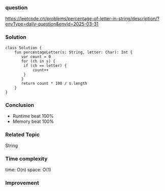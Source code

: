 ### question
https://leetcode.cn/problems/percentage-of-letter-in-string/description/?envType=daily-question&envId=2025-03-31

### Solution
```
class Solution {
    fun percentageLetter(s: String, letter: Char): Int {
       var count = 0
       for (ch in s) {
        if (ch == letter) {
            count++
        }
       } 
       return count * 100 / s.length
    }
}
```

### Conclusion
- Runtime beat 100% 
- Memory beat 100%

### Related Topic
String

### Time complexity
time: O(n) 
space: O(1)

### Improvement
